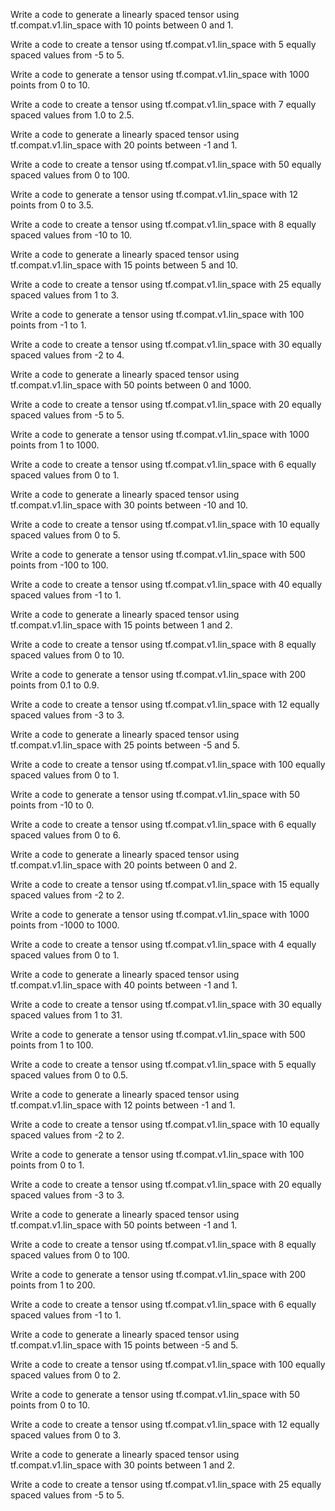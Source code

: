 
Write a code to generate a linearly spaced tensor using tf.compat.v1.lin_space with 10 points between 0 and 1.

Write a code to create a tensor using tf.compat.v1.lin_space with 5 equally spaced values from -5 to 5.

Write a code to generate a tensor using tf.compat.v1.lin_space with 1000 points from 0 to 10.

Write a code to create a tensor using tf.compat.v1.lin_space with 7 equally spaced values from 1.0 to 2.5.

Write a code to generate a linearly spaced tensor using tf.compat.v1.lin_space with 20 points between -1 and 1.

Write a code to create a tensor using tf.compat.v1.lin_space with 50 equally spaced values from 0 to 100.

Write a code to generate a tensor using tf.compat.v1.lin_space with 12 points from 0 to 3.5.

Write a code to create a tensor using tf.compat.v1.lin_space with 8 equally spaced values from -10 to 10.

Write a code to generate a linearly spaced tensor using tf.compat.v1.lin_space with 15 points between 5 and 10.

Write a code to create a tensor using tf.compat.v1.lin_space with 25 equally spaced values from 1 to 3.

Write a code to generate a tensor using tf.compat.v1.lin_space with 100 points from -1 to 1.

Write a code to create a tensor using tf.compat.v1.lin_space with 30 equally spaced values from -2 to 4.

Write a code to generate a linearly spaced tensor using tf.compat.v1.lin_space with 50 points between 0 and 1000.

Write a code to create a tensor using tf.compat.v1.lin_space with 20 equally spaced values from -5 to 5.

Write a code to generate a tensor using tf.compat.v1.lin_space with 1000 points from 1 to 1000.

Write a code to create a tensor using tf.compat.v1.lin_space with 6 equally spaced values from 0 to 1.

Write a code to generate a linearly spaced tensor using tf.compat.v1.lin_space with 30 points between -10 and 10.

Write a code to create a tensor using tf.compat.v1.lin_space with 10 equally spaced values from 0 to 5.

Write a code to generate a tensor using tf.compat.v1.lin_space with 500 points from -100 to 100.

Write a code to create a tensor using tf.compat.v1.lin_space with 40 equally spaced values from -1 to 1.

Write a code to generate a linearly spaced tensor using tf.compat.v1.lin_space with 15 points between 1 and 2.

Write a code to create a tensor using tf.compat.v1.lin_space with 8 equally spaced values from 0 to 10.

Write a code to generate a tensor using tf.compat.v1.lin_space with 200 points from 0.1 to 0.9.

Write a code to create a tensor using tf.compat.v1.lin_space with 12 equally spaced values from -3 to 3.

Write a code to generate a linearly spaced tensor using tf.compat.v1.lin_space with 25 points between -5 and 5.

Write a code to create a tensor using tf.compat.v1.lin_space with 100 equally spaced values from 0 to 1.

Write a code to generate a tensor using tf.compat.v1.lin_space with 50 points from -10 to 0.

Write a code to create a tensor using tf.compat.v1.lin_space with 6 equally spaced values from 0 to 6.

Write a code to generate a linearly spaced tensor using tf.compat.v1.lin_space with 20 points between 0 and 2.

Write a code to create a tensor using tf.compat.v1.lin_space with 15 equally spaced values from -2 to 2.

Write a code to generate a tensor using tf.compat.v1.lin_space with 1000 points from -1000 to 1000.

Write a code to create a tensor using tf.compat.v1.lin_space with 4 equally spaced values from 0 to 1.

Write a code to generate a linearly spaced tensor using tf.compat.v1.lin_space with 40 points between -1 and 1.

Write a code to create a tensor using tf.compat.v1.lin_space with 30 equally spaced values from 1 to 31.

Write a code to generate a tensor using tf.compat.v1.lin_space with 500 points from 1 to 100.

Write a code to create a tensor using tf.compat.v1.lin_space with 5 equally spaced values from 0 to 0.5.

Write a code to generate a linearly spaced tensor using tf.compat.v1.lin_space with 12 points between -1 and 1.

Write a code to create a tensor using tf.compat.v1.lin_space with 10 equally spaced values from -2 to 2.

Write a code to generate a tensor using tf.compat.v1.lin_space with 100 points from 0 to 1.

Write a code to create a tensor using tf.compat.v1.lin_space with 20 equally spaced values from -3 to 3.

Write a code to generate a linearly spaced tensor using tf.compat.v1.lin_space with 50 points between -1 and 1.

Write a code to create a tensor using tf.compat.v1.lin_space with 8 equally spaced values from 0 to 100.

Write a code to generate a tensor using tf.compat.v1.lin_space with 200 points from 1 to 200.

Write a code to create a tensor using tf.compat.v1.lin_space with 6 equally spaced values from -1 to 1.

Write a code to generate a linearly spaced tensor using tf.compat.v1.lin_space with 15 points between -5 and 5.

Write a code to create a tensor using tf.compat.v1.lin_space with 100 equally spaced values from 0 to 2.

Write a code to generate a tensor using tf.compat.v1.lin_space with 50 points from 0 to 10.

Write a code to create a tensor using tf.compat.v1.lin_space with 12 equally spaced values from 0 to 3.

Write a code to generate a linearly spaced tensor using tf.compat.v1.lin_space with 30 points between 1 and 2.

Write a code to create a tensor using tf.compat.v1.lin_space with 25 equally spaced values from -5 to 5.